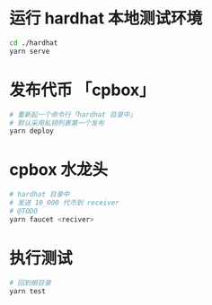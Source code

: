 # 运行 hardhat 本地测试环境

```bash
cd ./hardhat
yarn serve
```

# 发布代币 「cpbox」

```bash
# 重新起一个命令行「hardhat 目录中」
# 默认采用私钥列表第一个发布
yarn deploy
```

# cpbox 水龙头

```bash
# hardhat 目录中
# 发送 10_000 代币到 receiver
# @TODO
yarn faucet <reciver>
```

# 执行测试

```bash
# 回到根目录
yarn test
```
